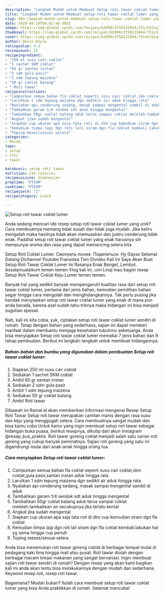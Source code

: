 ```yaml
---
description: "Langkah Mudah untuk Membuat Setup roti tawar coklat lumer yang Bisa Manjain Lidah"
title: "Langkah Mudah untuk Membuat Setup roti tawar coklat lumer yang Bisa Manjain Lidah"
slug: 983-langkah-mudah-untuk-membuat-setup-roti-tawar-coklat-lumer-yang-bisa-manjain-lidah
date: 2020-08-19T04:02:40.905Z
image: https://img-global.cpcdn.com/recipes/b2098c3f581316b4/751x532cq70/setup-roti-tawar-coklat-lumer-foto-resep-utama.jpg
thumbnail: https://img-global.cpcdn.com/recipes/b2098c3f581316b4/751x532cq70/setup-roti-tawar-coklat-lumer-foto-resep-utama.jpg
cover: https://img-global.cpcdn.com/recipes/b2098c3f581316b4/751x532cq70/setup-roti-tawar-coklat-lumer-foto-resep-utama.jpg
author: Devin Doyle
ratingvalue: 4.1
reviewcount: 15
recipeingredient:
- "250 ml susu cair coklat"
- "1 sachet SKM coklat"
- "65 gr santan instan"
- "2 sdm gula pasir"
- "1 sdm tepung maizena"
- "50 gr coklat batang"
- " Roti tawar"
recipeinstructions:
- "Campurkan semua bahan fla coklat seperti susu cair coklat,skm coklat,gula pasir,santan instan aduk hingga rata"
- "Larutkan 1 sdm tepung maizena dgn sedikit air aduk hingga rata"
- "Nyalakan api cenderung sedang, masak sampai mengental sambil di aduk"
- "Tambahkan garam 1/4 sendok sdt aduk hingga mengental"
- "Tambahkan 50gr coklat batang aduk terus sampai coklat meleleh.tambahkan air secukupnya jika terlalu kental"
- "Angkat jika sudah mengental"
- "Siapkan cup ukuran apa saja tata roti di dlm cup kemudian siram dgn fla coklat"
- "Kemudian timpa lagi dgn roti lali siram dgn fla coklat kembali.lakukan hal yg sama hingga cup penuh"
- "Toping meses/sesuai selera"
categories:
- Resep
tags:
- setup
- roti
- tawar

katakunci: setup roti tawar 
nutrition: 216 calories
recipecuisine: Indonesian
preptime: "PT34M"
cooktime: "PT43M"
recipeyield: "1"
recipecategory: Lunch

---
```



![Setup roti tawar coklat lumer](https://img-global.cpcdn.com/recipes/b2098c3f581316b4/751x532cq70/setup-roti-tawar-coklat-lumer-foto-resep-utama.jpg)

Anda sedang mencari ide resep setup roti tawar coklat lumer yang unik? Cara membuatnya memang tidak susah dan tidak juga mudah. Jika keliru mengolah maka hasilnya tidak akan memuaskan dan justru cenderung tidak enak. Padahal setup roti tawar coklat lumer yang enak harusnya sih mempunyai aroma dan rasa yang dapat memancing selera kita.

Setup Roti Coklat Lumer. Смотреть позже. Поделиться. Hy Gayss Selamat Datang Dichannel Youtobe Fransiska Tien Divideo Kali Ini Saya Akan Buat Setup Roti Tawar Coklat Lumer Ini Rasanya Enak Banget, Lembut. Assalamualaikum temen temen Vlog kali ini, umi Linqi mau bagiin resep Setup Roti Tawar Coklat Keju Lumer temen temen.

Banyak hal yang sedikit banyak mempengaruhi kualitas rasa dari setup roti tawar coklat lumer, pertama dari jenis bahan, kemudian pemilihan bahan segar hingga cara mengolah dan menghidangkannya. Tak perlu pusing jika hendak menyiapkan setup roti tawar coklat lumer yang enak di mana pun anda berada, karena asal sudah tahu triknya maka hidangan ini bisa menjadi suguhan spesial.


Nah, kali ini kita coba, yuk, ciptakan setup roti tawar coklat lumer sendiri di rumah. Tetap dengan bahan yang sederhana, sajian ini dapat memberi manfaat dalam membantu menjaga kesehatan tubuhmu sekeluarga. Anda bisa menyiapkan Setup roti tawar coklat lumer memakai 7 jenis bahan dan 9 tahap pembuatan. Berikut ini langkah-langkah untuk membuat hidangannya.

<!--inarticleads1-->

##### Bahan-bahan dan bumbu yang digunakan dalam pembuatan Setup roti tawar coklat lumer:

1. Siapkan 250 ml susu cair coklat
1. Sediakan 1 sachet SKM coklat
1. Ambil 65 gr santan instan
1. Sediakan 2 sdm gula pasir
1. Ambil 1 sdm tepung maizena
1. Sediakan 50 gr coklat batang
1. Ambil  Roti tawar


Dibawah ini Ramal.id akan memberikan informasi mengenai Resep Setup Roti Tawar  Setup roti tawar merupakan camilan manis dengan rasa susu dan keju yang menggugah selera. Cara membuatnya sangat mudah dan bisa kamu coba Untuk kamu yang ingin membuat setup roti tawar sebagai hidangan buka puasa, berikut resepnya, dikutip dari akun Instagram @resep_kue_praktis. Roti tawar goreng coklat menjadi salah satu varian roti goreng yang cukup banyak peminatnya. Sajian roti goreng yang satu ini digandrungi mulai dari anak-anak hingga orang tua. 

<!--inarticleads2-->

##### Cara menyiapkan Setup roti tawar coklat lumer:

1. Campurkan semua bahan fla coklat seperti susu cair coklat,skm coklat,gula pasir,santan instan aduk hingga rata
1. Larutkan 1 sdm tepung maizena dgn sedikit air aduk hingga rata
1. Nyalakan api cenderung sedang, masak sampai mengental sambil di aduk
1. Tambahkan garam 1/4 sendok sdt aduk hingga mengental
1. Tambahkan 50gr coklat batang aduk terus sampai coklat meleleh.tambahkan air secukupnya jika terlalu kental
1. Angkat jika sudah mengental
1. Siapkan cup ukuran apa saja tata roti di dlm cup kemudian siram dgn fla coklat
1. Kemudian timpa lagi dgn roti lali siram dgn fla coklat kembali.lakukan hal yg sama hingga cup penuh
1. Toping meses/sesuai selera


Anda bisa menemukan roti tawar goreng coklat di berbagai tempat mulai di pedagang kaki lima hingga mall atau pusat. Roti tawar diolah dengan berbagai macam kreasi makanan yang sangat bervariasi. Ingin membuat sajian roti tawar sendiri di rumah? Dengan resep yang akan kami bagikan kali ini anda akan tentu bisa melakukannya dengan mudah dan sederhana. Keyword resep roti, resep roti tawar. 

Bagaimana? Mudah bukan? Itulah cara membuat setup roti tawar coklat lumer yang bisa Anda praktikkan di rumah. Selamat mencoba!
